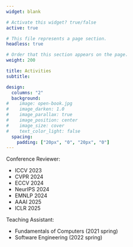 ```yaml
---
widget: blank

# Activate this widget? true/false
active: true

# This file represents a page section.
headless: true

# Order that this section appears on the page.
weight: 200

title: Activities
subtitle:

design:
  columns: "2"
  background:
#    image: open-book.jpg
#    image_darken: 1.0
#    image_parallax: true
#    image_position: center
#    image_size: cover
#    text_color_light: false
  spacing:
    padding: ["20px", "0", "20px", "0"]
---
```


Conference Reviewer: 

* ICCV 2023
* CVPR 2024
* ECCV 2024
* NeurIPS 2024
* EMNLP 2024
* AAAI 2025
* ICLR 2025

Teaching Assistant:

* Fundamentals of Computers (2021 spring)
* Software Engineering (2022 spring)





